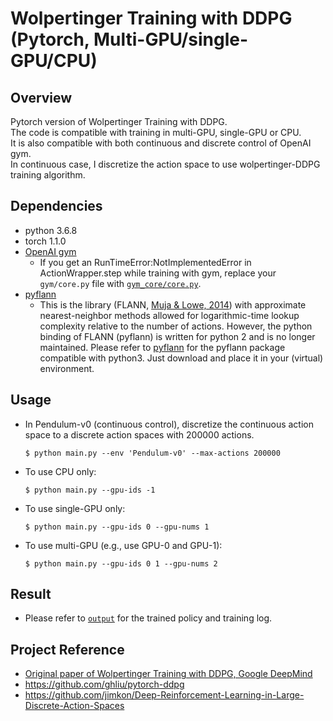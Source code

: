 # Wolpertinger Training with DDPG (Pytorch, Multi-GPU/single-GPU/CPU)
## Overview
Pytorch version of Wolpertinger Training with DDPG. <br>
The code is compatible with training in multi-GPU, single-GPU or CPU. <br>
It is also compatible with both continuous and discrete control of OpenAI gym. <br>
In continuous case, I discretize the action space to use wolpertinger-DDPG training algorithm.

## Dependencies
* python 3.6.8
* torch 1.1.0
* [OpenAI gym](https://github.com/openai/gym)
  * If you get an RunTimeError:NotImplementedError in ActionWrapper.step while training with gym, replace your `gym/core.py` file with [`gym_core/core.py`](./gym_core/core.py).
* [pyflann](http://www.galaxysofts.com/new/pyflann-for-python-3x/)
  * This is the library (FLANN, [Muja & Lowe, 2014](https://ieeexplore.ieee.org/abstract/document/6809191)) with approximate nearest-neighbor methods allowed for logarithmic-time lookup complexity relative to the number of actions. However, the python binding of FLANN (pyflann) is written for python 2 and is no longer maintained. Please refer to [pyflann](http://www.galaxysofts.com/new/pyflann-for-python-3x/) for the pyflann package compatible with python3. Just download and place it in your (virtual) environment.

## Usage
* In Pendulum-v0 (continuous control), discretize the continuous action space to a discrete action spaces with 200000 actions.
    ```
    $ python main.py --env 'Pendulum-v0' --max-actions 200000
    ```
* To use CPU only:
    ```
    $ python main.py --gpu-ids -1
    ```
* To use single-GPU only:
    ```
    $ python main.py --gpu-ids 0 --gpu-nums 1
    ```
* To use multi-GPU (e.g., use GPU-0 and GPU-1):
    ```
    $ python main.py --gpu-ids 0 1 --gpu-nums 2
    ```
## Result
* Please refer to [`output`](./output) for the trained policy and training log.

## Project Reference
* [Original paper of Wolpertinger Training with DDPG, Google DeepMind](https://arxiv.org/abs/1512.07679)
* https://github.com/ghliu/pytorch-ddpg
* https://github.com/jimkon/Deep-Reinforcement-Learning-in-Large-Discrete-Action-Spaces
